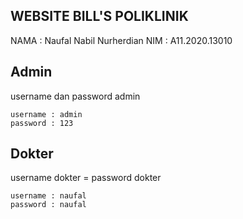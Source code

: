 ## WEBSITE BILL'S POLIKLINIK

NAMA : Naufal Nabil Nurherdian
NIM : A11.2020.13010

## Admin

username dan password admin
```
username : admin    
password : 123
```

## Dokter

username dokter = password dokter
```
username : naufal
password : naufal
```
